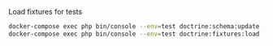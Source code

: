 Load fixtures for tests

```bash
docker-compose exec php bin/console --env=test doctrine:schema:update --force
docker-compose exec php bin/console --env=test doctrine:fixtures:load
```

